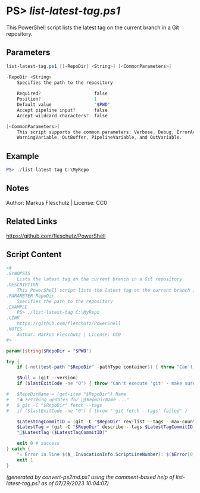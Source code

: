 PS> *list-latest-tag.ps1*
====================

This PowerShell script lists the latest tag on the current branch in a Git repository.

Parameters
----------
```powershell
list-latest-tag.ps1 [[-RepoDir] <String>] [<CommonParameters>]

-RepoDir <String>
    Specifies the path to the repository
    
    Required?                    false
    Position?                    1
    Default value                "$PWD"
    Accept pipeline input?       false
    Accept wildcard characters?  false

[<CommonParameters>]
    This script supports the common parameters: Verbose, Debug, ErrorAction, ErrorVariable, WarningAction, 
    WarningVariable, OutBuffer, PipelineVariable, and OutVariable.
```

Example
-------
```powershell
PS> ./list-latest-tag C:\MyRepo

```

Notes
-----
Author: Markus Fleschutz | License: CC0

Related Links
-------------
https://github.com/fleschutz/PowerShell

Script Content
--------------
```powershell
<#
.SYNOPSIS
	Lists the latest tag on the current branch in a Git repository
.DESCRIPTION
	This PowerShell script lists the latest tag on the current branch in a Git repository.
.PARAMETER RepoDir
	Specifies the path to the repository
.EXAMPLE
	PS> ./list-latest-tag C:\MyRepo
.LINK
	https://github.com/fleschutz/PowerShell
.NOTES
	Author: Markus Fleschutz | License: CC0
#>

param([string]$RepoDir = "$PWD")

try {
	if (-not(test-path "$RepoDir" -pathType container)) { throw "Can't access directory: $RepoDir" }

	$Null = (git --version)
	if ($lastExitCode -ne "0") { throw "Can't execute 'git' - make sure Git is installed and available" }

#	$RepoDirName = (get-item "$RepoDir").Name
#	"🢃 Fetching updates for 📂$RepoDirName ..."
#	& git -C "$RepoDir" fetch --tags
#	if ($lastExitCode -ne "0") { throw "'git fetch --tags' failed" }

	$LatestTagCommitID = (git -C "$RepoDir" rev-list --tags --max-count=1)
	$LatestTag = (git -C "$RepoDir" describe --tags $LatestTagCommitID)
	"🔖$LatestTag ($LatestTagCommitID)"

	exit 0 # success
} catch {
	"⚠️ Error in line $($_.InvocationInfo.ScriptLineNumber): $($Error[0])"
	exit 1
}
```

*(generated by convert-ps2md.ps1 using the comment-based help of list-latest-tag.ps1 as of 07/29/2023 10:04:07)*
